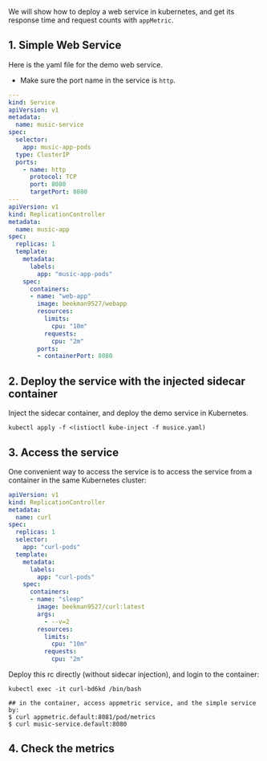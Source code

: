 We will show how to deploy a web service in kubernetes, and get its response time and request counts with `appMetric`.

## 1. Simple Web Service
Here is the yaml file for the demo web service.

* Make sure the port name in the service is `http`. 


```yaml
---
kind: Service
apiVersion: v1
metadata:
  name: music-service
spec:
  selector:
    app: music-app-pods
  type: ClusterIP
  ports:
    - name: http
      protocol: TCP
      port: 8080
      targetPort: 8080
---
apiVersion: v1
kind: ReplicationController
metadata:
  name: music-app
spec:
  replicas: 1
  template:
    metadata:
      labels:
        app: "music-app-pods"
    spec:
      containers:
      - name: "web-app"
        image: beekman9527/webapp
        resources:
          limits:
            cpu: "10m"
          requests:
            cpu: "2m"
        ports: 
        - containerPort: 8080
```

## 2. Deploy the service with the injected sidecar container
Inject the sidecar container, and deploy the demo service in Kubernetes.
```console
kubectl apply -f <(istioctl kube-inject -f musice.yaml)
```

## 3. Access the service
One convenient way to access the service is to access the service from a container in the same Kubernetes cluster:
```yaml
apiVersion: v1
kind: ReplicationController
metadata:
  name: curl
spec:
  replicas: 1
  selector:
    app: "curl-pods"
  template:
    metadata:
      labels:
        app: "curl-pods"
    spec:
      containers:
      - name: "sleep"
        image: beekman9527/curl:latest
        args:
          - --v=2
        resources:
          limits:
            cpu: "10m"
          requests:
            cpu: "2m"
```

Deploy this rc directly (without sidecar injection), and login to the container:
```console
kubectl exec -it curl-bd6kd /bin/bash

## in the container, access appmetric service, and the simple service by:
$ curl appmetric.default:8081/pod/metrics
$ curl music-service.default:8080
```





## 4. Check the metrics
